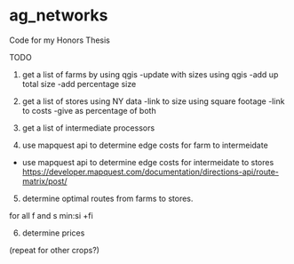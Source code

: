 # ag_networks
Code for my Honors Thesis

TODO

1. get a list of farms by using qgis
-update with sizes using qgis
-add up total size
-add percentage size

2. get a list of stores using NY data
-link to size using square footage
-link to costs
-give as percentage of both

3. get a list of intermediate processors

4. use mapquest api to determine edge costs for farm to intermeidate
- use mapquest api to determine edge costs for intermeidate to stores
https://developer.mapquest.com/documentation/directions-api/route-matrix/post/

5. determine optimal routes from farms to stores.

for all f and s
min:si +fi


6. determine prices

(repeat for other crops?)



